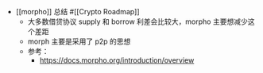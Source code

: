 - [[morpho]] 总结 #[[Crypto Roadmap]]
	- 大多数借贷协议 supply 和 borrow 利差会比较大，morpho 主要想减少这个差距
	- morph 主要是采用了 p2p 的思想
	- 参考：
		- https://docs.morpho.org/introduction/overview